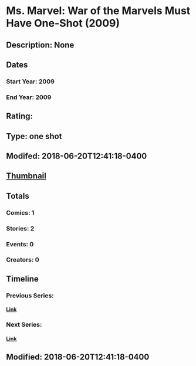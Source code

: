 # Ms. Marvel: War of the Marvels Must Have One-Shot (2009)
## Description: None
## Dates
### Start Year: 2009
### End Year: 2009
## Rating: 
## Type: one shot
## Modifed: 2018-06-20T12:41:18-0400
## [Thumbnail](http://i.annihil.us/u/prod/marvel/i/mg/b/40/image_not_available.jpg)
## Totals
### Comics: 1
### Stories: 2
### Events: 0
### Creators: 0
## Timeline
### Previous Series: 
#### [Link]()
### Next Series: 
#### [Link]()
## Modified: 2018-06-20T12:41:18-0400